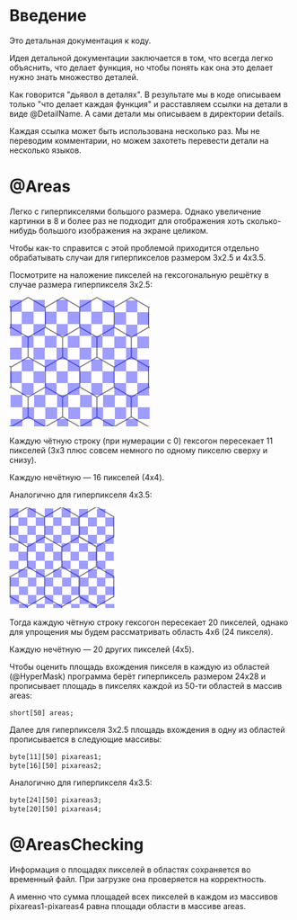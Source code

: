 # Введение
Это детальная документация к коду.

Идея детальной документации заключается в том, что всегда
легко объяснить, что делает функция, но чтобы понять как
она это делает нужно знать множество деталей.

Как говорится "дьявол в деталях". В результате мы в коде
описываем только "что делает каждая функция" и расставляем
ссылки на детали в виде @DetailName. А сами детали мы
описываем в директории details.

Каждая ссылка может быть использована несколько раз.
Мы не переводим комментарии, но можем захотеть перевести
детали на несколько языков.

# @Areas
Легко с гиперпикселями большого размера. Однако увеличение
картинки в 8 и более раз не подходит для отображения
хоть сколько-нибудь большого изображения на экране целиком.

Чтобы как-то справится с этой проблемой приходится отдельно
обрабатывать случаи для гиперпикселов размером 3x2.5 и 4x3.5.

Посмотрите на наложение пикселей на гексогональную решётку
в случае размера гиперпикселя 3x2.5:

![Наложение пикселей 3x2.5 на гексогональную решётку](../pictures/pixels3.png)

Каждую чётную строку (при нумерации с 0) гексогон пересекает 11 пикселей
(3x3 плюс совсем немного по одному пикселю сверху и снизу).

Каждую нечётную &mdash; 16 пикселей (4x4).

Аналогично для гиперпикселя 4x3.5:

![Наложение пикселей 4x3.5 на гексогональную решётку](../pictures/pixels4.png)

Тогда каждую чётную строку гексогон пересекает 20 пикселей, однако для
упрощения мы будем рассматривать область 4x6 (24 пикселя).

Каждую нечётную &mdash; 20 других пикселей (4x5).

Чтобы оценить площадь вхождения пикселя в каждую из областей (@HyperMask)
программа берёт гиперпиксель размером 24x28 и прописывает
площадь в пикселях каждой из 50-ти областей в массив areas:

    short[50] areas;

Далее для гиперпикселя 3x2.5 площадь вхождения в одну из областей
прописывается в следующие массивы:

    byte[11][50] pixareas1;
    byte[16][50] pixareas2;

Аналогично для гиперпикселя 4x3.5:

    byte[24][50] pixareas3;
    byte[20][50] pixareas4;

# @AreasChecking
Информация о площадях пикселей в областях сохраняется во временный файл.
При загрузке она проверяется на корректность.

А именно что сумма площадей всех пикселей в каждом из массивов
pixareas1-pixareas4 равна площади области в массиве areas.

